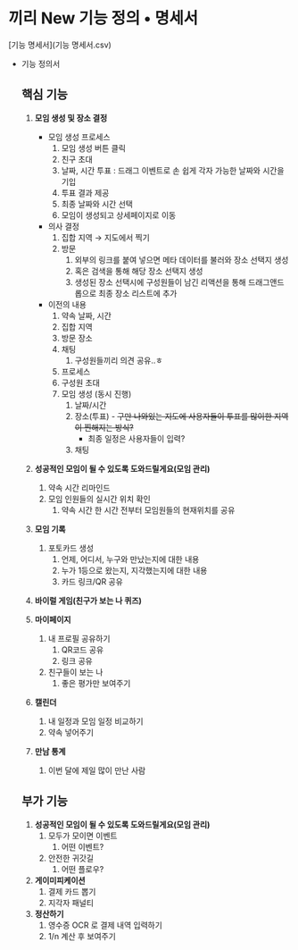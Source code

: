 # 끼리 New 기능 정의 • 명세서

[기능 명세서](기능 명세서.csv)

- 기능 정의서
    
    ## 핵심 기능
    
    1. **모임 생성 및 장소 결정**
        - 모임 생성 프로세스
            1. 모임 생성 버튼 클릭
            2. 친구 초대
            3. 날짜, 시간 투표 : 드래그 이벤트로 손 쉽게 각자 가능한 날짜와 시간을 기입
            4. 투표 결과 제공
            5. 최종 날짜와 시간 선택
            6. 모임이 생성되고 상세페이지로 이동
        - 의사 결정
            1. 집합 지역 → 지도에서 찍기
            2. 방문 
                1. 외부의 링크를 붙여 넣으면 메타 데이터를 불러와 장소 선택지 생성
                2. 혹은 검색을 통해 해당 장소 선택지 생성
                3. 생성된 장소 선택시에 구성원들이 남긴 리액션을 통해 드래그앤드롭으로 최종 장소 리스트에 추가
        - 이전의 내용
            1. 약속 날짜, 시간
            2. 집합 지역
            3. 방문 장소
            4. 채팅
                1. 구성원들끼리 의견 공유..ㅎ
            5. 프로세스
            1. 구성원 초대
            2. 모임 생성 (동시 진행)
                1. 날짜/시간
                2. 장소(투표) - ~~구만 나와있는 지도에 사용자들이 투표를 많이한 지역이 찐해지는 방식?~~
                    - 최종 일정은 사용자들이 입력?
                3. 채팅
                
    2. **성공적인 모임이 될 수 있도록 도와드릴게요(모임 관리)**
        1. 약속 시간 리마인드
        2. 모임 인원들의 실시간 위치 확인
            1. 약속 시간 한 시간 전부터 모임원들의 현재위치를 공유
    3. **모임 기록**
        1. 포토카드 생성
            1. 언제, 어디서, 누구와 만났는지에 대한 내용
            2. 누가 1등으로 왔는지, 지각했는지에 대한 내용
            3. 카드 링크/QR 공유
    4. **바이럴 게임(친구가 보는 나 퀴즈)**
    5. **마이페이지**
        1. 내 프로필 공유하기
            1. QR코드 공유
            2. 링크 공유
        2. 친구들이 보는 나
            1. 좋은 평가만 보여주기
    6. **캘린더**
        1. 내 일정과 모임 일정 비교하기
        2. 약속 넣어주기
    7. **만남 통계**
        1. 이번 달에 제일 많이 만난 사람
    
    ## 부가 기능
    
    1. **성공적인 모임이 될 수 있도록 도와드릴게요(모임 관리)**
        1. 모두가 모이면 이벤트
            1. 어떤 이벤트?
        2. 안전한 귀갓길
            1. 어떤 플로우?
    2. **게이미피케이션**
        1. 결제 카드 뽑기
        2. 지각자 패널티
    3. **정산하기**
        1. 영수증 OCR 로 결제 내역 입력하기
        2. 1/n 계산 후 보여주기